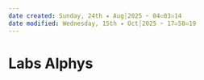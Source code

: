 ```yaml
---
date created: Sunday, 24th ✦ Aug┆2025 ➣ 04▫03▫14 
date modified: Wednesday, 15th ✦ Oct┆2025 ➣ 17▫58▫19 
---
```

# Labs Alphys
